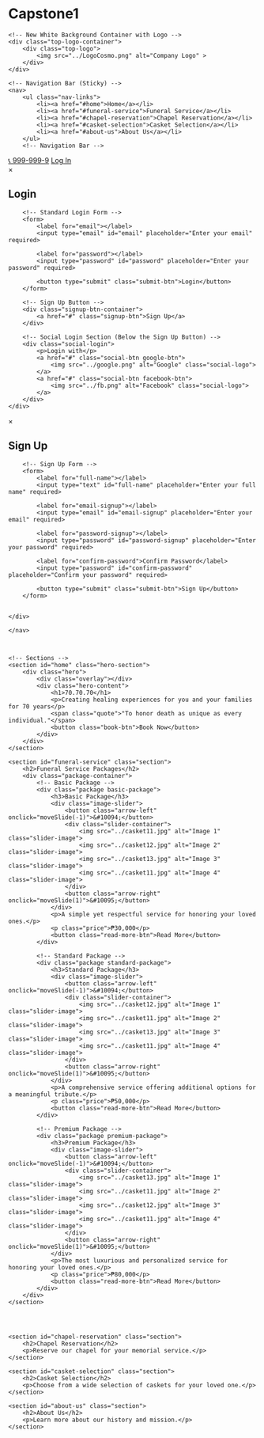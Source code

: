 # Capstone1

<!DOCTYPE html>
<html lang="en">
<head>
    <meta charset="UTF-8">
    <meta name="viewport" content="width=device-width, initial-scale=1.0">
    <title>Cosmopolitan Memorial Chapels</title>
    <link rel="stylesheet" href="User.css">
    <script defer src="UserNav.js"></script>
</head>
<body>

    <!-- New White Background Container with Logo -->
    <div class="top-logo-container">
        <div class="top-logo">
            <img src="../LogoCosmo.png" alt="Company Logo" >
        </div>
    </div>

    <!-- Navigation Bar (Sticky) -->
    <nav>
        <ul class="nav-links">
            <li><a href="#home">Home</a></li>
            <li><a href="#funeral-service">Funeral Service</a></li>
            <li><a href="#chapel-reservation">Chapel Reservation</a></li>
            <li><a href="#casket-selection">Casket Selection</a></li>
            <li><a href="#about-us">About Us</a></li>
        </ul>
        <!-- Navigation Bar -->
<div class="nav-buttons">
    <a href="tel:999-999-9" class="contact-btn">📞 999-999-9</a>
    <a href="#" class="Login-btn" id="login-btn">Log In</a>
</div>

<!-- Login Form (Initially Hidden) -->
<div id="login-container">
    <div class="login-box">
        <span class="close-btn">&times;</span>
        <h2>Login</h2>

        <!-- Standard Login Form -->
        <form>
            <label for="email"></label>
            <input type="email" id="email" placeholder="Enter your email" required>

            <label for="password"></label>
            <input type="password" id="password" placeholder="Enter your password" required>

            <button type="submit" class="submit-btn">Login</button>
        </form>

        <!-- Sign Up Button -->
        <div class="signup-btn-container">
            <a href="#" class="signup-btn">Sign Up</a>
        </div>

        <!-- Social Login Section (Below the Sign Up Button) -->
        <div class="social-login">
            <p>Login with</p>
            <a href="#" class="social-btn google-btn">
                <img src="../google.png" alt="Google" class="social-logo">
            </a>
            <a href="#" class="social-btn facebook-btn">
                <img src="../fb.png" alt="Facebook" class="social-logo">
            </a>
        </div>
    </div>
</div>

<!-- Sign Up Form (Initially Hidden) -->
<div id="signup-container">
    <div class="login-box">
        <span class="close-btn">&times;</span>
        <h2>Sign Up</h2>

        <!-- Sign Up Form -->
        <form>
            <label for="full-name"></label>
            <input type="text" id="full-name" placeholder="Enter your full name" required>

            <label for="email-signup"></label>
            <input type="email" id="email-signup" placeholder="Enter your email" required>

            <label for="password-signup"></label>
            <input type="password" id="password-signup" placeholder="Enter your password" required>

            <label for="confirm-password">Confirm Password</label>
            <input type="password" id="confirm-password" placeholder="Confirm your password" required>

            <button type="submit" class="submit-btn">Sign Up</button>
        </form>

       
    </div>
</div>


        
    </nav>
    
    

    <!-- Sections -->
    <section id="home" class="hero-section">
        <div class="hero">
            <div class="overlay"></div>
            <div class="hero-content">
                <h1>70.70.70</h1>
                <p>Creating healing experiences for you and your families for 70 years</p>
                <span class="quote">"To honor death as unique as every individual."</span>
                <button class="book-btn">Book Now</button>
            </div>
        </div>
    </section>

    <section id="funeral-service" class="section">
        <h2>Funeral Service Packages</h2>
        <div class="package-container">
            <!-- Basic Package -->
            <div class="package basic-package">
                <h3>Basic Package</h3>
                <div class="image-slider">
                    <button class="arrow-left" onclick="moveSlide(-1)">&#10094;</button>
                    <div class="slider-container">
                        <img src="../casket11.jpg" alt="Image 1" class="slider-image">
                        <img src="../casket12.jpg" alt="Image 2" class="slider-image">
                        <img src="../casket13.jpg" alt="Image 3" class="slider-image">
                        <img src="../casket11.jpg" alt="Image 4" class="slider-image">
                    </div>
                    <button class="arrow-right" onclick="moveSlide(1)">&#10095;</button>
                </div>
                <p>A simple yet respectful service for honoring your loved ones.</p>
                <p class="price">₱30,000</p>
                <button class="read-more-btn">Read More</button>
            </div>
    
            <!-- Standard Package -->
            <div class="package standard-package">
                <h3>Standard Package</h3>
                <div class="image-slider">
                    <button class="arrow-left" onclick="moveSlide(-1)">&#10094;</button>
                    <div class="slider-container">
                        <img src="../casket12.jpg" alt="Image 1" class="slider-image">
                        <img src="../casket11.jpg" alt="Image 2" class="slider-image">
                        <img src="../casket13.jpg" alt="Image 3" class="slider-image">
                        <img src="../casket11.jpg" alt="Image 4" class="slider-image">
                    </div>
                    <button class="arrow-right" onclick="moveSlide(1)">&#10095;</button>
                </div>
                <p>A comprehensive service offering additional options for a meaningful tribute.</p>
                <p class="price">₱50,000</p>
                <button class="read-more-btn">Read More</button>
            </div>
    
            <!-- Premium Package -->
            <div class="package premium-package">
                <h3>Premium Package</h3>
                <div class="image-slider">
                    <button class="arrow-left" onclick="moveSlide(-1)">&#10094;</button>
                    <div class="slider-container">
                        <img src="../casket13.jpg" alt="Image 1" class="slider-image">
                        <img src="../casket11.jpg" alt="Image 2" class="slider-image">
                        <img src="../casket12.jpg" alt="Image 3" class="slider-image">
                        <img src="../casket11.jpg" alt="Image 4" class="slider-image">
                    </div>
                    <button class="arrow-right" onclick="moveSlide(1)">&#10095;</button>
                </div>
                <p>The most luxurious and personalized service for honoring your loved ones.</p>
                <p class="price">₱80,000</p>
                <button class="read-more-btn">Read More</button>
            </div>
        </div>
    </section>
    
    
    

    <section id="chapel-reservation" class="section">
        <h2>Chapel Reservation</h2>
        <p>Reserve our chapel for your memorial service.</p>
    </section>

    <section id="casket-selection" class="section">
        <h2>Casket Selection</h2>
        <p>Choose from a wide selection of caskets for your loved one.</p>
    </section>

    <section id="about-us" class="section">
        <h2>About Us</h2>
        <p>Learn more about our history and mission.</p>
    </section>


 

</body>
</html>
